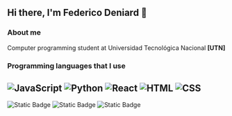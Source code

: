 ## Hi there, I'm Federico Deniard 👋

<!--
**FedericoDeniard/FedericoDeniard** is a ✨ _special_ ✨ repository because its `README.md` (this file) appears on your GitHub profile.

Here are some ideas to get you started:

- 🔭 I’m currently working on ...
- 🌱 I’m currently learning ...
- 👯 I’m looking to collaborate on ...
- 🤔 I’m looking for help with ...
- 💬 Ask me about ...
- 📫 How to reach me: ...
- 😄 Pronouns: ...
- ⚡ Fun fact: ...
-->
### About me  
Computer programming student at Universidad Tecnológica Nacional **[UTN]**  
  
### Programming languages that I use  
![JavaScript](https://img.icons8.com/color/48/000000/javascript.png) 
![Python](https://img.icons8.com/color/48/000000/python.png) 
![React](https://img.icons8.com/color/48/000000/react-native.png) 
![HTML](https://img.icons8.com/color/48/000000/html-5.png) 
![CSS](https://img.icons8.com/color/48/000000/css3.png)  
---
![Static Badge](https://img.shields.io/badge/LinkedIn-blue?style=for-the-badge&logo=linkedin&logoColor=white&link=https%3A%2F%2Fwww.linkedin.com%2Fin%2Ffedericodeniard%2F)
![Static Badge](https://img.shields.io/badge/Gmail-red?style=for-the-badge&logo=gmail&logoColor=white&link=fededeniard%40gmail.com)
![Static Badge](https://img.shields.io/badge/discord-blue?style=for-the-badge&logo=discord&logoColor=white&link=https%3A%2F%2Fdiscord.com%2Fusers%2Ffededeniard)



